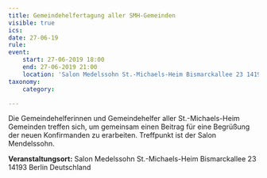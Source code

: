 ```yaml
---
title: Gemeindehelfertagung aller SMH-Gemeinden
visible: true
ics: 
date: 27-06-19
rule: 
event:
	start: 27-06-2019 18:00
	end: 27-06-2019 21:00
	location: 'Salon Medelssohn St.-Michaels-Heim Bismarckallee 23 14193‎ Berlin Deutschland'
taxonomy:
	category: 

---
```

Die Gemeindehelferinnen und Gemeindehelfer aller St.-Michaels-Heim Gemeinden treffen sich, um gemeinsam einen Beitrag für eine Begrüßung der neuen Konfirmanden zu erarbeiten. Treffpunkt ist der Salon Mendelssohn.


**Veranstaltungsort:** Salon Medelssohn St.-Michaels-Heim
Bismarckallee 23
14193‎ Berlin
Deutschland

